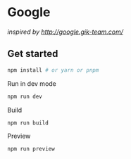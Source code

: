 # Google

_inspired by http://google.gik-team.com/_

## Get started

```bash
npm install # or yarn or pnpm
```

Run in dev mode

```bash
npm run dev
```

Build

```bash
npm run build
```

Preview

```bash
npm run preview
```
